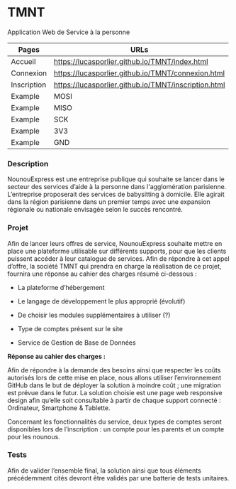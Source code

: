 # TMNT
Application Web de Service à la personne

Pages		| URLs
------------|--------------
Accueil		| https://lucasporlier.github.io/TMNT/index.html
Connexion	| https://lucasporlier.github.io/TMNT/connexion.html
Inscription	| https://lucasporlier.github.io/TMNT/inscription.html
Example		| MOSI
Example		| MISO
Example		| SCK
Example		| 3V3
Example		| GND

### Description

NounouExpress est une entreprise publique qui souhaite se lancer dans le secteur des services d’aide à la personne dans l'agglomération parisienne. L’entreprise proposerait des services de babysitting à domicile. Elle agirait dans la région parisienne dans un premier temps avec une expansion régionale ou nationale envisagée selon le succès rencontré.

### Projet

Afin de lancer leurs offres de service, NounouExpress souhaite mettre en place une plateforme utilisable sur différents supports, pour que les clients puissent accéder à leur catalogue de services.
Afin de répondre à cet appel d’offre, la société TMNT qui prendra en charge la réalisation de ce projet, fournira une réponse au cahier des charges résumé ci-dessous :

- La plateforme d’hébergement

- Le langage de développement le plus approprié (évolutif)

- De choisir les modules supplémentaires à utiliser (?)

- Type de comptes présent sur le site

- Service de Gestion de Base de Données

**Réponse au cahier des charges :**

Afin de répondre à la demande des besoins ainsi que respecter les coûts autorisés lors de cette mise en place, nous allons utiliser l’environnement GitHub dans le but de déployer la solution à moindre coût ; une migration est prévue dans le futur. La solution choisie est une page web responsive design afin qu’elle soit consultable à partir de chaque support connecté : Ordinateur, Smartphone & Tablette.

Concernant les fonctionnalités du service, deux types de comptes seront disponibles lors de l’inscription : un compte pour les parents et un compte pour les nounous.

### Tests

Afin de valider l’ensemble final, la solution ainsi que tous éléments précédemment cités devront être validés par une batterie de tests unitaires.


